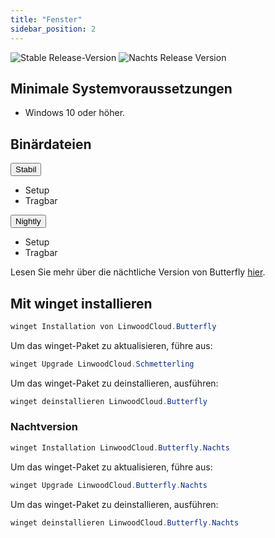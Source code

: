 ```yaml
---
title: "Fenster"
sidebar_position: 2
---
```


![Stable Release-Version](https://img.shields.io/badge/dynamic/yaml?color=c4840d&label=Stable&query=%24.version&url=https%3A%2F%2Fraw.githubusercontent.com%2FLinwoodDev%2Fbutterfly%2Fstable%2Fapp%2Fpubspec.yaml&style=for-the-badge) ![Nachts Release Version](https://img.shields.io/badge/dynamic/yaml?color=f7d28c&label=Nightly&query=%24.version&url=https%3A%2F%2Fraw.githubusercontent.com%2FLinwoodDev%2Fbutterfly%2Fnightly%2Fapp%2Fpubspec.yaml&style=for-the-badge)

## Minimale Systemvoraussetzungen

* Windows 10 oder höher.

## Binärdateien

<div className="row margin-bottom--lg padding--sm">
<div className="dropdown dropdown--hoverable margin--sm">
  <button className="button button--outline button--info button--lg">Stabil</button>
  <ul className="dropdown__menu">
    <li>
      <DownloadButton after="/downloads/post-windows" className="dropdown__link" href="https://github.com/LinwoodDev/butterfly/releases/download/stable/linwood-butterfly-windows-setup.exe">
        Setup
      </DownloadButton>
    </li>
    <li>
      <DownloadButton after="/downloads/post-windows" className="dropdown__link" href="https://github.com/LinwoodDev/butterfly/releases/download/stable/linwood-butterfly-windows.zip">
        Tragbar
      </DownloadButton>
    </li>
  </ul>
</div>
<div className="dropdown dropdown--hoverable margin--sm">
  <button className="button button--outline button--danger button--lg">Nightly</button>
  <ul className="dropdown__menu">
    <li>
      <DownloadButton after="/downloads/post-windows" className="dropdown__link" href="https://github.com/LinwoodDev/butterfly/releases/download/nightly/linwood-butterfly-windows-setup-x86_64.exe">
        Setup
      </DownloadButton>
    </li>
    <li>
      <DownloadButton after="/downloads/post-windows" className="dropdown__link" href="https://github.com/LinwoodDev/butterfly/releases/download/nightly/linwood-butterfly-windows-x86_64.zip">
        Tragbar
      </DownloadButton>
    </li>
  </ul>
</div>
</div>

Lesen Sie mehr über die nächtliche Version von Butterfly [hier](/nightly).

## Mit winget installieren

```powershell
winget Installation von LinwoodCloud.Butterfly
```

Um das winget-Paket zu aktualisieren, führe aus:

```powershell
winget Upgrade LinwoodCloud.Schmetterling
```

Um das winget-Paket zu deinstallieren, ausführen:

```powershell
winget deinstallieren LinwoodCloud.Butterfly
```

### Nachtversion

```powershell
winget Installation LinwoodCloud.Butterfly.Nachts
```

Um das winget-Paket zu aktualisieren, führe aus:

```powershell
winget Upgrade LinwoodCloud.Butterfly.Nachts
```

Um das winget-Paket zu deinstallieren, ausführen:

```powershell
winget deinstallieren LinwoodCloud.Butterfly.Nachts
```
